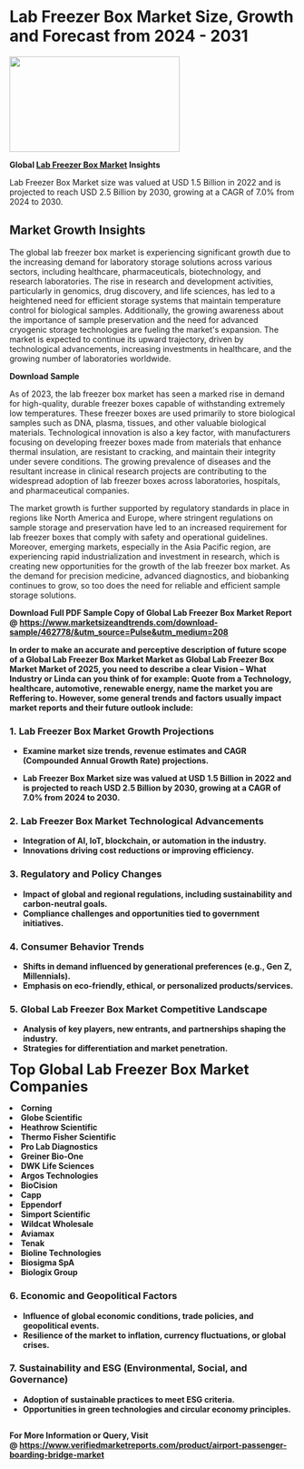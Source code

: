 <H1>Lab Freezer Box Market Size, Growth and Forecast from 2024 - 2031</H1><img class="aligncenter size-medium wp-image-584254" src="https://thirdeyenews.in/wp-content/uploads/2024/09/Global-Market-Research-300x168.jpeg" alt="" width="300" height="168" /><p><strong>Global&nbsp;<a href="https://www.marketsizeandtrends.com/download-sample/462778/&amp;utm_source=Pulse&amp;utm_medium=208">Lab Freezer Box Market</a> Insights</strong></p><p>Lab Freezer Box Market size was valued at USD 1.5 Billion in 2022 and is projected to reach USD 2.5 Billion by 2030, growing at a CAGR of 7.0% from 2024 to 2030.</p><p><h2>Market Growth Insights</h2> <p>The global lab freezer box market is experiencing significant growth due to the increasing demand for laboratory storage solutions across various sectors, including healthcare, pharmaceuticals, biotechnology, and research laboratories. The rise in research and development activities, particularly in genomics, drug discovery, and life sciences, has led to a heightened need for efficient storage systems that maintain temperature control for biological samples. Additionally, the growing awareness about the importance of sample preservation and the need for advanced cryogenic storage technologies are fueling the market's expansion. The market is expected to continue its upward trajectory, driven by technological advancements, increasing investments in healthcare, and the growing number of laboratories worldwide.</p> <p><strong>Download Sample</strong></p> <p>As of 2023, the lab freezer box market has seen a marked rise in demand for high-quality, durable freezer boxes capable of withstanding extremely low temperatures. These freezer boxes are used primarily to store biological samples such as DNA, plasma, tissues, and other valuable biological materials. Technological innovation is also a key factor, with manufacturers focusing on developing freezer boxes made from materials that enhance thermal insulation, are resistant to cracking, and maintain their integrity under severe conditions. The growing prevalence of diseases and the resultant increase in clinical research projects are contributing to the widespread adoption of lab freezer boxes across laboratories, hospitals, and pharmaceutical companies.</p> <p>The market growth is further supported by regulatory standards in place in regions like North America and Europe, where stringent regulations on sample storage and preservation have led to an increased requirement for lab freezer boxes that comply with safety and operational guidelines. Moreover, emerging markets, especially in the Asia Pacific region, are experiencing rapid industrialization and investment in research, which is creating new opportunities for the growth of the lab freezer box market. As the demand for precision medicine, advanced diagnostics, and biobanking continues to grow, so too does the need for reliable and efficient sample storage solutions.</p> <p><strong></p><p><span class=""><strong>Download Full PDF Sample Copy of Global Lab Freezer Box Market Report</strong> @ <a href="https://www.marketsizeandtrends.com/download-sample/462778/&amp;utm_source=Pulse&amp;utm_medium=208" target="_blank">https://www.marketsizeandtrends.com/download-sample/462778/&amp;utm_source=Pulse&amp;utm_medium=208</a></span></p><p>In order to make an accurate and perceptive description of future scope of a Global&nbsp;Lab Freezer Box Market Market as Global&nbsp;Lab Freezer Box Market Market of 2025, you need to describe a clear Vision &ndash; What Industry or Linda can you think of for example: Quote from a Technology, healthcare, automotive, renewable energy, name the market you are Reffering to. However, some general trends and factors usually impact market reports and their future outlook include:</p><h3>1.&nbsp;<strong>Lab Freezer Box Market Growth Projections</strong></h3><ul><li>Examine market size trends, revenue estimates and CAGR (Compounded Annual Growth Rate) projections.</li><li><p>Lab Freezer Box Market size was valued at USD 1.5 Billion in 2022 and is projected to reach USD 2.5 Billion by 2030, growing at a CAGR of 7.0% from 2024 to 2030.</p></li></ul><h3>2.&nbsp;<strong>Lab Freezer Box Market Technological Advancements</strong></h3><ul><li>Integration of AI, IoT, blockchain, or automation in the industry.</li><li>Innovations driving cost reductions or improving efficiency.</li></ul><h3>3.&nbsp;<strong>Regulatory and Policy Changes</strong></h3><ul><li>Impact of global and regional regulations, including sustainability and carbon-neutral goals.</li><li>Compliance challenges and opportunities tied to government initiatives.</li></ul><h3>4.&nbsp;<strong>Consumer Behavior Trends</strong></h3><ul><li>Shifts in demand influenced by generational preferences (e.g., Gen Z, Millennials).</li><li>Emphasis on eco-friendly, ethical, or personalized products/services.</li></ul><h3>5.&nbsp;<strong>Global Lab Freezer Box Market Competitive Landscape</strong></h3><ul><li>Analysis of key players, new entrants, and partnerships shaping the industry.</li><li>Strategies for differentiation and market penetration.</li></ul><p data-pm-slice="1 1 []"><span style="color: inherit; font-family: inherit; font-size: 25px;">Top Global Lab Freezer Box Market Companies</span></p><div class="" data-test-id=""><p><li>Corning</li><li> Globe Scientific</li><li> Heathrow Scientific</li><li> Thermo Fisher Scientific</li><li> Pro Lab Diagnostics</li><li> Greiner Bio-One</li><li> DWK Life Sciences</li><li> Argos Technologies</li><li> BioCision</li><li> Capp</li><li> Eppendorf</li><li> Simport Scientific</li><li> Wildcat Wholesale</li><li> Aviamax</li><li> Tenak</li><li> Bioline Technologies</li><li> Biosigma SpA</li><li> Biologix Group</li></p></div><h3>6.&nbsp;<strong>Economic and Geopolitical Factors</strong></h3><ul><li>Influence of global economic conditions, trade policies, and geopolitical events.</li><li>Resilience of the market to inflation, currency fluctuations, or global crises.</li></ul><h3>7.&nbsp;<strong>Sustainability and ESG (Environmental, Social, and Governance)</strong></h3><ul><li>Adoption of sustainable practices to meet ESG criteria.</li><li>Opportunities in green technologies and circular economy principles.</li></ul><h2><strong style="font-size: 14px;">For More Information or Query, Visit @&nbsp;</strong><a style="background-color: #ffffff; font-size: 14px;" href="https://www.marketsizeandtrends.com/report/lab-freezer-box-market/" target="_blank">https://www.verifiedmarketreports.com/product/airport-passenger-boarding-bridge-market</a></h2>
